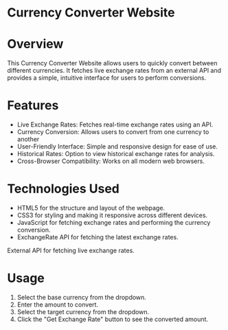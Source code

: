 # Currency Converter Website
# Overview
This Currency Converter Website allows users to quickly convert between different currencies. 
It fetches live exchange rates from an external API and provides a simple, intuitive interface for users to perform conversions.
# Features

- Live Exchange Rates: Fetches real-time exchange rates using an API.
- Currency Conversion: Allows users to convert from one currency to another
- User-Friendly Interface: Simple and responsive design for ease of use.
- Historical Rates: Option to view historical exchange rates for analysis.
- Cross-Browser Compatibility: Works on all modern web browsers.

# Technologies Used

- HTML5 for the structure and layout of the webpage.
- CSS3 for styling and making it responsive across different devices.
- JavaScript for fetching exchange rates and performing the currency conversion.
- ExchangeRate API for fetching the latest exchange rates.

External API for fetching live exchange rates.

# Usage
1. Select the base currency from the dropdown.
2. Enter the amount to convert.
3. Select the target currency from the dropdown.
4. Click the "Get Exchange Rate" button to see the converted amount.

